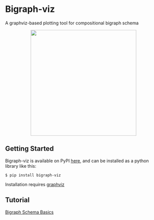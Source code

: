 # Bigraph-viz
A graphviz-based plotting tool for compositional bigraph schema

<p align="center">
    <img src="https://github.com/vivarium-collective/bigraph-viz/blob/main/doc/_static/nested_composite.png?raw=true" width="340">
</p>

## Getting Started

Bigraph-viz is available on PyPI [here](https://pypi.org/project/bigraph-viz/), and can be installed as a python 
library like this:

```console
$ pip install bigraph-viz
```

Installation requires [graphviz](https://pypi.org/project/graphviz/)

## Tutorial

[Bigraph Schema Basics](https://vivarium-collective.github.io/bigraph-viz/notebooks/basics.html)




